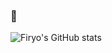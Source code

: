 ### 👋

![Firyo's GitHub stats](https://github-readme-stats.vercel.app/api?username=Firyo&show_icons=true&count_private=true&theme=onedark)

<!--
**Firyo/Firyo** is a ✨ _special_ ✨ repository because its `README.md` (this file) appears on your GitHub profile.

Here are some ideas to get you started:

- 🔭 I’m currently working on ...
- 🌱 I’m currently learning ...
- 👯 I’m looking to collaborate on ...
- 🤔 I’m looking for help with ...
- 💬 Ask me about ...
- 📫 How to reach me: ...
- 😄 Pronouns: ...
- ⚡ Fun fact: ...
-->
